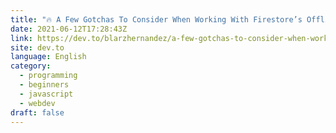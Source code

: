 ```yaml
---
title: "🔥 A Few Gotchas To Consider When Working With Firestore’s Offline Mode and React Native 🪤"
date: 2021-06-12T17:28:43Z
link: https://dev.to/blarzhernandez/a-few-gotchas-to-consider-when-working-with-firestore-s-offline-mode-and-react-native-42al?utm_medium=RSS&utm_source=news.12bit.vn
site: dev.to
language: English
category:
  - programming
  - beginners
  - javascript
  - webdev
draft: false
---
```

